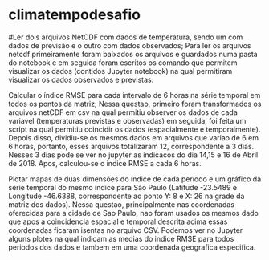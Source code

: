 # climatempodesafio
#Ler dois arquivos NetCDF com dados de temperatura, sendo um com dados de previsão e o outro com dados observados;
Para ler os arquivos netcdf primeiramente foram baixados os arquivos e guardados numa pasta do notebook e em seguida foram escritos os comando que permitem visualizar os dados (contidos Jupyter notebook) na qual permitiram visualizar os dados observados e previstas.

Calcular o índice RMSE para cada intervalo de 6 horas na série temporal em todos os pontos da matriz;
Nessa questao, primeiro foram transformados os arquivos netCDF em csv na qual permitiu observer os dados de cada variavel (temperaturas previstas e observadas) em seguida, foi feita um script na qual permitiu coincidir os dados (espacialmente e temporalmente). Depois disso, dividiu-se os mesmos dados em arquivos que variao de 6 em 6 horas, portanto, esses arquivos totalizaram 12, correspondente a 3 dias. Nesses 3 dias pode se ver no jupyter as indicacos do dia 14,15 e 16 de Abril de 2018. Apos, calculou-se o indice RMSE a cada 6 horas.

Plotar mapas de duas dimensões do índice de cada período e um gráfico da série temporal do mesmo índice para São Paulo (Latitude -23.5489 e Longitude -46.6388, correspondente ao ponto Y: 8 e X: 26 na grade da matriz dos dados). Nessa questao, principalmente nas coordenadas oferecidas para a cidade de Sao Paulo, nao foram usados os mesmos dado que apos a coincidencia espacial e temporal descrita acima essas coordenadas ficaram isentas no arquivo CSV. Podemos ver no Jupyter alguns plotes na qual indicam as medias do indice RMSE para todos periodos dos dados e tambem em uma coordenada geografica especifica.
